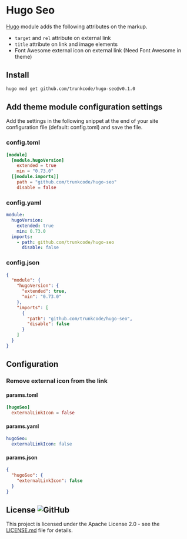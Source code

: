 # Hugo Seo

[Hugo](https://gohugo.io/) module adds the following attributes on the markup.

- `target` and `rel` attribute on external link
- `title` attribute on link and image elements
- Font Awesome external icon on external link (Need Font Awesome in theme)

## Install

```bash
hugo mod get github.com/trunkcode/hugo-seo@v0.1.0
```

## Add theme module configuration settings

Add the settings in the following snippet at the end of your site configuration file (default: config.toml) and save the file.

### config.toml

```toml
[module]
  [module.hugoVersion]
    extended = true
    min = "0.73.0"
  [[module.imports]]
    path = "github.com/trunkcode/hugo-seo"
    disable = false
```

### config.yaml

```yml
module:
  hugoVersion:
    extended: true
    min: 0.73.0
  imports:
    - path: github.com/trunkcode/hugo-seo
      disable: false
```

### config.json

```json
{
  "module": {
    "hugoVersion": {
      "extended": true,
      "min": "0.73.0"
    },
    "imports": [
      {
        "path": "github.com/trunkcode/hugo-seo",
        "disable": false
      }
    ]
  }
}
```

## Configuration

### Remove external icon from the link

#### params.toml

```toml
[hugoSeo]
  externalLinkIcon = false
```

#### params.yaml

```yml
hugoSeo:
  externalLinkIcon: false
```

#### params.json

```json
{
  "hugoSeo": {
    "externalLinkIcon": false
  }
}
```

## License ![GitHub](https://img.shields.io/github/license/trunkcode/hugo-seo)

This project is licensed under the Apache License 2.0 - see the [LICENSE.md](https://github.com/trunkcode/hugo-seo/blob/main/LICENSE) file for details.
